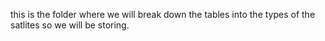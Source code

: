 this is the folder where we will break down the tables into the types of the satlites so we will be storing.
